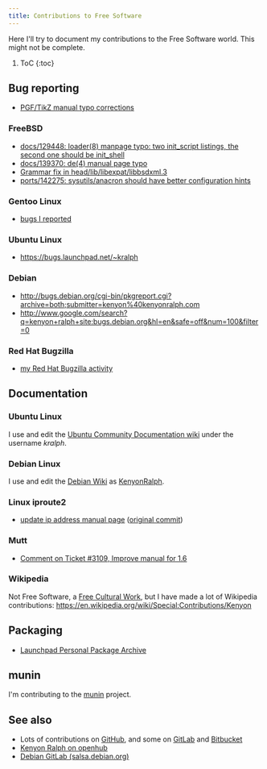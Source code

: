 ```yaml
---
title: Contributions to Free Software
---
```

Here I'll try to document my contributions to the Free Software world. This might not be complete.

1. ToC
{:toc}

## Bug reporting

* [PGF/TikZ manual typo corrections](http://sourceforge.net/tracker/?func=detail&aid=2965003&group_id=142562&atid=752792)

### FreeBSD

* [docs/129448: loader(8) manpage typo: two init_script listings, the second one should be init_shell](https://bugs.freebsd.org/129448)
* [docs/139370: de(4) manual page typo](https://bugs.freebsd.org/139370)
* [Grammar fix in head/lib/libexpat/libbsdxml.3](https://svnweb.freebsd.org/base?view=revision&revision=201137)
* [ports/142275: sysutils/anacron should have better configuration hints](https://bugs.freebsd.org/142275)

### Gentoo Linux

* [bugs I reported](https://bugs.gentoo.org/buglist.cgi?query_format=advanced&short_desc_type=allwordssubstr&short_desc=&long_desc_type=allwordssubstr&long_desc=&bug_file_loc_type=allwordssubstr&bug_file_loc=&status_whiteboard_type=allwordssubstr&status_whiteboard=&keywords_type=allwords&keywords=&emailreporter1=1&emailtype1=substring&email1=kenyon%40kenyonralph.com&emailreporter2=1&emailtype2=substring&email2=kenyon%40kenyonralph.com&bugidtype=include&bug_id=&votes=&chfieldfrom=&chfieldto=Now&chfieldvalue=&cmdtype=doit&order=Reuse+same+sort+as+last+time&query_based_on=my+reported&field0-0-0=noop&type0-0-0=noop&value0-0-0=)

### Ubuntu Linux

* <https://bugs.launchpad.net/~kralph>

### Debian

* <http://bugs.debian.org/cgi-bin/pkgreport.cgi?archive=both;submitter=kenyon%40kenyonralph.com>
* <http://www.google.com/search?q=kenyon+ralph+site:bugs.debian.org&hl=en&safe=off&num=100&filter=0>

### Red Hat Bugzilla

* [my Red Hat Bugzilla activity](https://bugzilla.redhat.com/buglist.cgi?email1=kenyon%40kenyonralph.com&emailassigned_to1=1&emailcc1=1&emaildocs_contact1=1&emaillongdesc1=1&emailqa_contact1=1&emailreporter1=1&emailtype1=substring&list_id=11120320&query_format=advanced)

## Documentation

### Ubuntu Linux

I use and edit the [Ubuntu Community Documentation wiki](https://help.ubuntu.com/community/) under the username *kralph*.

### Debian Linux

I use and edit the [Debian Wiki](https://wiki.debian.org/) as [KenyonRalph](https://wiki.debian.org/KenyonRalph).

### Linux iproute2

* [update ip address manual page](https://git.kernel.org/pub/scm/network/iproute2/iproute2.git/commit/?id=4e972d5ef41b28679a8125ed5289496284a9157f) ([original commit](https://git.kernel.org/pub/scm/network/iproute2/iproute2.git/commit/?id=43d29f782f12d6212ea3717a3a47b0036474a67c))

### Mutt

* [Comment on Ticket #3109, Improve manual for 1.6](https://gitlab.com/muttmua/trac-tickets/blob/master/tickets/closed/3109-Improve_manual_for_16.txt#L103)

### Wikipedia

Not Free Software, a [Free Cultural Work](https://freedomdefined.org/Definition), but I have made
a lot of Wikipedia contributions: <https://en.wikipedia.org/wiki/Special:Contributions/Kenyon>

## Packaging

* [Launchpad Personal Package Archive](https://edge.launchpad.net/~kralph/+archive/ppa)

## munin

I'm contributing to the [munin](http://munin-monitoring.org/) project.

## See also

* Lots of contributions on [GitHub](https://github.com/kenyon), and
  some on [GitLab](https://gitlab.com/kenyon) and
  [Bitbucket](https://bitbucket.org/kenyon/)
* [Kenyon Ralph on openhub](https://www.openhub.net/accounts/kenyon)
* [Debian GitLab (salsa.debian.org)](https://salsa.debian.org/kenyon-guest)
